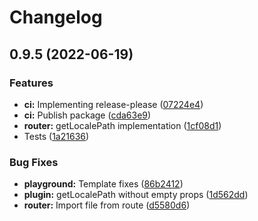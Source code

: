 # Changelog

## 0.9.5 (2022-06-19)


### Features

* **ci:** Implementing release-please ([07224e4](https://github.com/guzz/nuxt-simple-i18n/commit/07224e4f5ddd18bb8381e9b9ffdb95bd4af21b10))
* **ci:** Publish package ([cda63e9](https://github.com/guzz/nuxt-simple-i18n/commit/cda63e966a583567ecb08a281da7f8fe16ad6ee6))
* **router:** getLocalePath implementation ([1cf08d1](https://github.com/guzz/nuxt-simple-i18n/commit/1cf08d107dbf0beaa78c64f00c8f3a8f9f222d60))
* Tests ([1a21636](https://github.com/guzz/nuxt-simple-i18n/commit/1a216362944b2045a92ca3e80296628f546404c4))


### Bug Fixes

* **playground:** Template fixes ([86b2412](https://github.com/guzz/nuxt-simple-i18n/commit/86b241269edc2bb9c513310a5fc4fb9914571a6a))
* **plugin:** getLocalePath without empty props ([1d562dd](https://github.com/guzz/nuxt-simple-i18n/commit/1d562ddf4fcb58bd167a99e30f9af18bfb7df2ba))
* **router:** Import file from route ([d5580d6](https://github.com/guzz/nuxt-simple-i18n/commit/d5580d67951daefb51642d96a84aafd0d4cafb23))
